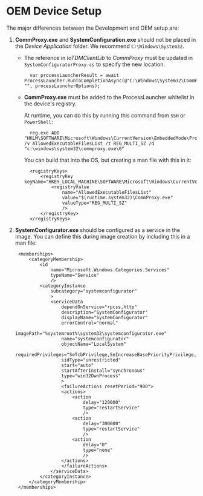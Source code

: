 # OEM Device Setup

The major differences between the Development and OEM setup are:

1. **CommProxy.exe** and **SystemConfiguration.exe** should not be placed in the *Device Application* folder.  We recommend `C:\Windows\System32`.
    + The reference in *IoTDMClientLib* to *CommProxy* must be updated in `SystemConfiguratorProxy.cs` to specify the new location.

            var processLauncherResult = await ProcessLauncher.RunToCompletionAsync(@"C:\Windows\System32\CommProxy.exe", "", processLauncherOptions);

    + **CommProxy.exe** must be added to the ProcessLauncher whitelist in the device's registry.

        At runtime, you can do this by running this command from `SSH` or `PowerShell`:

            reg.exe ADD "HKLM\SOFTWARE\Microsoft\Windows\CurrentVersion\EmbeddedMode\ProcessLauncher" /v AllowedExecutableFilesList /t REG_MULTI_SZ /d "c:\windows\system32\commproxy.exe\0"

        You can build that into the OS, but creating a man file with this in it:

            <registryKeys>  
                <registryKey keyName="HKEY_LOCAL_MACHINE\SOFTWARE\Microsoft\Windows\CurrentVersion\EmbeddedMode\ProcessLauncher">  
                    <registryValue  
                        name="AllowedExecutableFilesList"  
                        value="$(runtime.system32)\CommProxy.exe"  
                        valueType="REG_MULTI_SZ"  
                        />  
                </registryKey>  
            </registryKeys>

1. **SystemConfigurator.exe** should be configured as a service in the image.  You can define this during image creation by including this in a man file:

        <memberships>
            <categoryMembership>
                <id
                    name="Microsoft.Windows.Categories.Services"
                    typeName="Service"
                    />
                <categoryInstance
                    subcategory="systemconfigurator"
                    >
                    <serviceData
                        dependOnService="rpcss,http"
                        description="SystemConfigurator"
                        displayName="SystemConfigurator"
                        errorControl="normal"
                        imagePath="%systemroot%\system32\systemconfigurator.exe"
                        name="systemconfigurator"
                        objectName="LocalSystem"
                        requiredPrivileges="SeTcbPrivilege,SeIncreaseBasePriorityPrivilege,SeCreatePermanentPrivilege,SeSecurityPrivilege,SeChangeNotifyPrivilege,SeImpersonatePrivilege,SeCreateGlobalPrivilege,SeAssignPrimaryTokenPrivilege,SeRestorePrivilege,SeTakeOwnershipPrivilege,SeBackupPrivilege,SeCreateSymbolicLinkPrivilege"
                        sidType="unrestricted"
                        start="auto"
                        startAfterInstall="synchronous"
                        type="win32OwnProcess"
                        >
                        <failureActions resetPeriod="900">
                        <actions>
                            <action
                                delay="120000"
                                type="restartService"
                                />
                            <action
                                delay="300000"
                                type="restartService"
                                />
                            <action
                                delay="0"
                                type="none"
                                />
                        </actions>
                        </failureActions>
                    </serviceData>
                </categoryInstance>
            </categoryMembership>
        </memberships>



